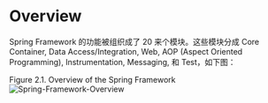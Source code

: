
# Overview
Spring Framework 的功能被组织成了 20 来个模块。这些模块分成 Core Container, Data Access/Integration, Web, AOP (Aspect Oriented Programming), Instrumentation, Messaging, 和 Test，如下图：

Figure 2.1. Overview of the Spring Framework
![Spring-Framework-Overview](../../docs/image/Spring-Framework-overview.png)
